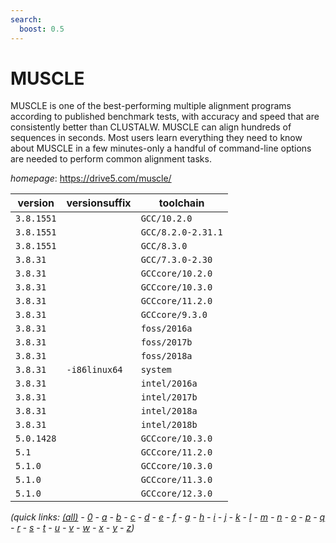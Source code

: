 ```yaml
---
search:
  boost: 0.5
---
```

# MUSCLE

MUSCLE is one of the best-performing multiple alignment programs  according to published benchmark tests, with accuracy and speed that are consistently  better than CLUSTALW. MUSCLE can align hundreds of sequences in seconds. Most users  learn everything they need to know about MUSCLE in a few minutes-only a handful of  command-line options are needed to perform common alignment tasks.

*homepage*: <https://drive5.com/muscle/>

version | versionsuffix | toolchain
--------|---------------|----------
``3.8.1551`` |  | ``GCC/10.2.0``
``3.8.1551`` |  | ``GCC/8.2.0-2.31.1``
``3.8.1551`` |  | ``GCC/8.3.0``
``3.8.31`` |  | ``GCC/7.3.0-2.30``
``3.8.31`` |  | ``GCCcore/10.2.0``
``3.8.31`` |  | ``GCCcore/10.3.0``
``3.8.31`` |  | ``GCCcore/11.2.0``
``3.8.31`` |  | ``GCCcore/9.3.0``
``3.8.31`` |  | ``foss/2016a``
``3.8.31`` |  | ``foss/2017b``
``3.8.31`` |  | ``foss/2018a``
``3.8.31`` | ``-i86linux64`` | ``system``
``3.8.31`` |  | ``intel/2016a``
``3.8.31`` |  | ``intel/2017b``
``3.8.31`` |  | ``intel/2018a``
``3.8.31`` |  | ``intel/2018b``
``5.0.1428`` |  | ``GCCcore/10.3.0``
``5.1`` |  | ``GCCcore/11.2.0``
``5.1.0`` |  | ``GCCcore/10.3.0``
``5.1.0`` |  | ``GCCcore/11.3.0``
``5.1.0`` |  | ``GCCcore/12.3.0``


*(quick links: [(all)](../index.md) - [0](../0/index.md) - [a](../a/index.md) - [b](../b/index.md) - [c](../c/index.md) - [d](../d/index.md) - [e](../e/index.md) - [f](../f/index.md) - [g](../g/index.md) - [h](../h/index.md) - [i](../i/index.md) - [j](../j/index.md) - [k](../k/index.md) - [l](../l/index.md) - [m](../m/index.md) - [n](../n/index.md) - [o](../o/index.md) - [p](../p/index.md) - [q](../q/index.md) - [r](../r/index.md) - [s](../s/index.md) - [t](../t/index.md) - [u](../u/index.md) - [v](../v/index.md) - [w](../w/index.md) - [x](../x/index.md) - [y](../y/index.md) - [z](../z/index.md))*

